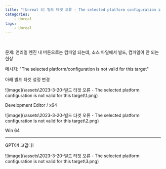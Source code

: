 ```yaml
---
title: "[Unreal 4] 빌드 타겟 오류 - The selected platform configuration is not valid for this target"
categories:
    - Unreal
tags:
    - Unreal
---
```


<br>

문제: 언리얼 엔진 내 버튼으로는 컴파일 되는데, 소스 파일에서 빌드, 컴파일이 안 되는 현상

메시지: "The selected platform/configuration is not valid for this target"


아래 빌드 타겟 설정 변경

![image](\assets\2023-3-20-빌드 타겟 오류 - The selected platform configuration is not valid for this target\1.png)

Development Editor / x64


![image](\assets\2023-3-20-빌드 타겟 오류 - The selected platform configuration is not valid for this target\2.png)

Win 64

---


GPT야! 고맙다!

![image](\assets\2023-3-20-빌드 타겟 오류 - The selected platform configuration is not valid for this target\3.png)
